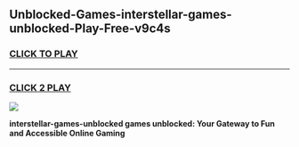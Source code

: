 
## Unblocked-Games-interstellar-games-unblocked-Play-Free-v9c4s
<h3>
<a href="https://premium76.site?title=interstellar-games-unblocked&ref=12A">CLICK TO PLAY</a></h3>
<hr>

<h3>
<a href="https://premium76.site?title=interstellar-games-unblocked&ref=12A">CLICK 2 PLAY</a>
  
</h3>

<a href="https://premium76.site?title=interstellar-games-unblocked&ref=12A"><img src="https://clearcache.store/games.png"></a>


**interstellar-games-unblocked games unblocked: Your Gateway to Fun and Accessible Online Gaming**
